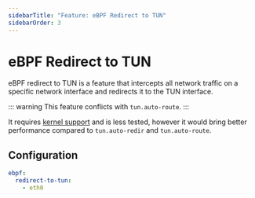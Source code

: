 ```yaml
---
sidebarTitle: "Feature: eBPF Redirect to TUN"
sidebarOrder: 3
---
```


# eBPF Redirect to TUN

eBPF redirect to TUN is a feature that intercepts all network traffic on a specific network interface and redirects it to the TUN interface.

::: warning
This feature conflicts with `tun.auto-route`.
:::

It requires [kernel support](https://github.com/iovisor/bcc/blob/master/INSTALL.md#kernel-configuration) and is less tested, however it would bring better performance compared to `tun.auto-redir` and `tun.auto-route`.

## Configuration

```yaml
ebpf:
  redirect-to-tun:
    - eth0
```
